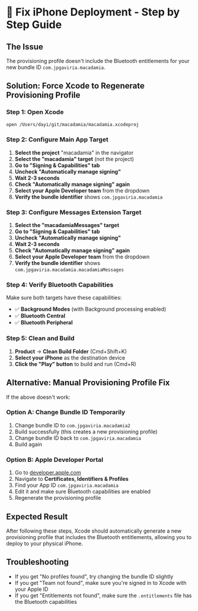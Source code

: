 # 🔧 Fix iPhone Deployment - Step by Step Guide

## The Issue
The provisioning profile doesn't include the Bluetooth entitlements for your new bundle ID `com.jpgaviria.macadamia`.

## Solution: Force Xcode to Regenerate Provisioning Profile

### Step 1: Open Xcode
```bash
open /Users/dayi/git/macadamia/macadamia.xcodeproj
```

### Step 2: Configure Main App Target
1. **Select the project** "macadamia" in the navigator
2. **Select the "macadamia" target** (not the project)
3. **Go to "Signing & Capabilities" tab**
4. **Uncheck "Automatically manage signing"**
5. **Wait 2-3 seconds**
6. **Check "Automatically manage signing" again**
7. **Select your Apple Developer team** from the dropdown
8. **Verify the bundle identifier** shows `com.jpgaviria.macadamia`

### Step 3: Configure Messages Extension Target
1. **Select the "macadamiaMessages" target**
2. **Go to "Signing & Capabilities" tab**
3. **Uncheck "Automatically manage signing"**
4. **Wait 2-3 seconds**
5. **Check "Automatically manage signing" again**
6. **Select your Apple Developer team** from the dropdown
7. **Verify the bundle identifier** shows `com.jpgaviria.macadamia.macadamiaMessages`

### Step 4: Verify Bluetooth Capabilities
Make sure both targets have these capabilities:
- ✅ **Background Modes** (with Background processing enabled)
- ✅ **Bluetooth Central** 
- ✅ **Bluetooth Peripheral**

### Step 5: Clean and Build
1. **Product** → **Clean Build Folder** (Cmd+Shift+K)
2. **Select your iPhone** as the destination device
3. **Click the "Play" button** to build and run (Cmd+R)

## Alternative: Manual Provisioning Profile Fix

If the above doesn't work:

### Option A: Change Bundle ID Temporarily
1. Change bundle ID to `com.jpgaviria.macadamia2`
2. Build successfully (this creates a new provisioning profile)
3. Change bundle ID back to `com.jpgaviria.macadamia`
4. Build again

### Option B: Apple Developer Portal
1. Go to [developer.apple.com](https://developer.apple.com)
2. Navigate to **Certificates, Identifiers & Profiles**
3. Find your App ID `com.jpgaviria.macadamia`
4. Edit it and make sure Bluetooth capabilities are enabled
5. Regenerate the provisioning profile

## Expected Result
After following these steps, Xcode should automatically generate a new provisioning profile that includes the Bluetooth entitlements, allowing you to deploy to your physical iPhone.

## Troubleshooting
- If you get "No profiles found", try changing the bundle ID slightly
- If you get "Team not found", make sure you're signed in to Xcode with your Apple ID
- If you get "Entitlements not found", make sure the `.entitlements` file has the Bluetooth capabilities
